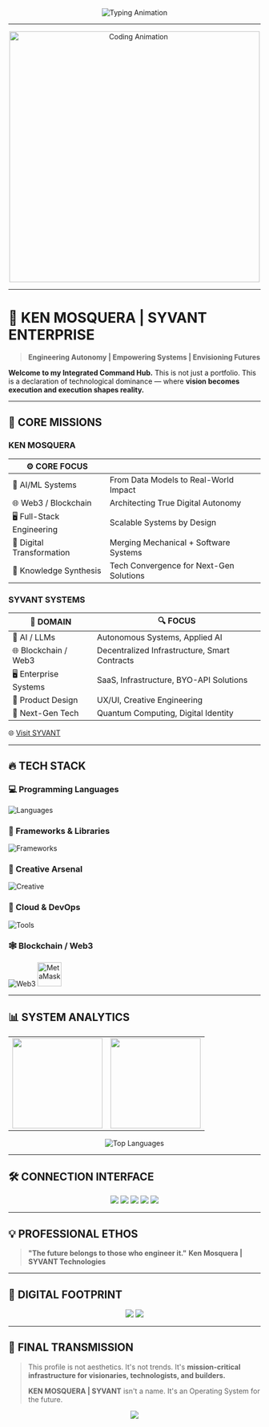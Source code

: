 <!-- KEN MOSQUERA | SYVANT INTEGRATED README | HIGH-IMPACT DESIGN -->

<div align="center">
  <img src="https://readme-typing-svg.herokuapp.com?font=Orbitron&size=30&duration=3000&pause=1000&color=00D4FF&center=true&vCenter=true&width=800&lines=KEN+MOSQUERA;SYVANT+ENTERPRISE;Engineering+the+Future;AI%2C+Web3%2C+Autonomy+Architects" alt="Typing Animation" />
</div>

---

<div align="center">
<img src="./z.gif" width="500" alt="Coding Animation">
</div>

---

# 🚀 KEN MOSQUERA | SYVANT ENTERPRISE

> **Engineering Autonomy | Empowering Systems | Envisioning Futures**

**Welcome to my Integrated Command Hub.** This is not just a portfolio. This is a declaration of technological dominance — where **vision becomes execution and execution shapes reality.**

---

## 🎯 CORE MISSIONS

### KEN MOSQUERA

| ⚙️ CORE FOCUS              |                                         |
| -------------------------- | --------------------------------------- |
| 🔭 AI/ML Systems           | From Data Models to Real-World Impact   |
| 🌐 Web3 / Blockchain       | Architecting True Digital Autonomy      |
| 🖥️ Full-Stack Engineering | Scalable Systems by Design              |
| 🚀 Digital Transformation  | Merging Mechanical + Software Systems   |
| 🧠 Knowledge Synthesis     | Tech Convergence for Next-Gen Solutions |

### SYVANT SYSTEMS

| 🚩 DOMAIN              | 🔍 FOCUS                                      |
| ---------------------- | --------------------------------------------- |
| 🧠 AI / LLMs           | Autonomous Systems, Applied AI                |
| 🌐 Blockchain / Web3   | Decentralized Infrastructure, Smart Contracts |
| 🖥️ Enterprise Systems | SaaS, Infrastructure, BYO-API Solutions       |
| 🎨 Product Design      | UX/UI, Creative Engineering                   |
| 🚀 Next-Gen Tech       | Quantum Computing, Digital Identity           |

🌐 [Visit SYVANT](https://Syvant.vercel.app)

---

## 🔥 TECH STACK

### 💻 Programming Languages

![Languages](https://skillicons.dev/icons?i=js,python,c,cpp,cs,dart,ts,html,css,go&theme=dark)

### 🚀 Frameworks & Libraries

![Frameworks](https://skillicons.dev/icons?i=react,flutter,nextjs,nodejs,express,tailwind,bootstrap&theme=dark)

### 🎨 Creative Arsenal

![Creative](https://skillicons.dev/icons?i=figma,photoshop,blender,aftereffects&theme=dark)

### 🔧 Cloud & DevOps

![Tools](https://skillicons.dev/icons?i=git,github,vscode,docker,firebase,gcp,vercel,aws&theme=dark)

### 🕸️ Blockchain / Web3

![Web3](https://skillicons.dev/icons?i=solidity,ethereum&theme=dark) <img src="https://raw.githubusercontent.com/danielcranney/readme-generator/main/public/icons/skills/metamask-colored.svg" width="48" height="48" alt="MetaMask" />

---

## 📊 SYSTEM ANALYTICS

<table>
<tr><td>
<img height="180em" src="https://github-readme-stats.vercel.app/api?username=Zucloak&show_icons=true&theme=tokyonight&hide_border=true&count_private=true&line_height=25&title_color=00D4FF&icon_color=00D4FF&text_color=FFFFFF&bg_color=0D1117">
</td><td>
<img height="180em" src="https://github-readme-streak-stats.herokuapp.com/?user=Zucloak&theme=tokyonight&hide_border=true&stroke=00D4FF&background=0D1117&ring=00D4FF&fire=00D4FF&currStreakLabel=00D4FF">
</td></tr>
</table>

<div align="center">
<img src="https://github-readme-stats.vercel.app/api/top-langs/?username=Zucloak&layout=compact&theme=tokyonight&hide_border=true&title_color=00D4FF&icon_color=00D4FF&text_color=FFFFFF&bg_color=0D1117" alt="Top Languages" />
</div>

---

## 🛠️ CONNECTION INTERFACE

<p align="center">
  <a href="mailto:mosquerakken16@gmail.com"><img src="https://img.shields.io/badge/Email-00D4FF?style=for-the-badge&logo=gmail&logoColor=white"/></a>
  <a href="https://linkedin.com/in/kenmosquera"><img src="https://img.shields.io/badge/LinkedIn-00D4FF?style=for-the-badge&logo=linkedin&logoColor=white"/></a>
  <a href="https://github.com/Zucloak"><img src="https://img.shields.io/badge/GitHub-00D4FF?style=for-the-badge&logo=github&logoColor=white"/></a>
  <a href="https://zucloak.dev"><img src="https://img.shields.io/badge/Portfolio-00D4FF?style=for-the-badge&logo=firefox&logoColor=white"/></a>
  <a href="https://syvant.vercel.app"><img src="https://img.shields.io/badge/syvant-00D4FF?style=for-the-badge&logo=firefox&logoColor=white"/></a>
</p>

---

## 💡 PROFESSIONAL ETHOS

> **"The future belongs to those who engineer it."**
> **Ken Mosquera | SYVANT Technologies**

---

## 📍 DIGITAL FOOTPRINT

<p align="center">
  <img src="https://komarev.com/ghpvc/?username=Zucloak&color=00D4FF&style=for-the-badge&label=PROFILE+VIEWS"/>
  <img src="https://img.shields.io/github/followers/Zucloak?color=00D4FF&style=for-the-badge&label=FOLLOWERS"/>
</p>

---

## 🚩 FINAL TRANSMISSION

> This profile is not aesthetics. It's not trends. It's **mission-critical infrastructure for visionaries, technologists, and builders.**
>
> **KEN MOSQUERA | SYVANT** isn't a name. It's an Operating System for the future.

<div align="center">
<img src="https://readme-typing-svg.herokuapp.com?font=Orbitron&size=20&duration=3000&pause=1000&color=00D4FF&center=true&vCenter=true&width=500&lines=Thanks+for+visiting!;Let's+engineer+something+iconic!;Deploy+Bold+Ideas!" />
</div>
